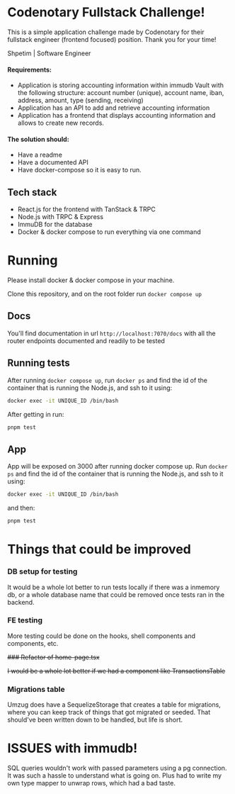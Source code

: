 # Codenotary Fullstack Challenge!

This is a simple application challenge made by Codenotary for their fullstack engineer (frontend focused) position. Thank you for your time!

Shpetim | Software Engineer

#### Requirements:

- Application is storing accounting information within immudb Vault with the following structure: account number (unique), account name, iban, address, amount, type (sending, receiving)
- Application has an API to add and retrieve accounting information
- Application has a frontend that displays accounting information and allows to create new records.

#### The solution should:

- Have a readme
- Have a documented API
- Have docker-compose so it is easy to run.

## Tech stack

- React.js for the frontend with TanStack & TRPC
- Node.js with TRPC & Express
- ImmuDB for the database
- Docker & docker compose to run everything via one command

# Running

Please install docker & docker compose in your machine.

Clone this repository, and on the root folder run `docker compose up`

## Docs

You'll find documentation in url `http://localhost:7070/docs` with all the router endpoints documented and readily to be tested

## Running tests

After running `docker compose up`, run `docker ps` and find the id of the container that is running the Node.js, and ssh to it using:

```zsh
docker exec -it UNIQUE_ID /bin/bash

```

After getting in run:

```zsh
pnpm test

```

## App

App will be exposed on 3000 after running docker compose up. Run `docker ps` and find the id of the container that is running the Node.js, and ssh to it using:

```zsh
docker exec -it UNIQUE_ID /bin/bash
```

and then:

```zsh
pnpm test
```

# Things that could be improved

### DB setup for testing

It would be a whole lot better to run tests locally if there was a inmemory db, or a whole database name that could be removed once tests ran in the backend.

### FE testing

More testing could be done on the hooks, shell components and components, etc.

~~### Refactor of home-page.tsx~~

~~I would be a whole lot better if we had a component like TransactionsTable~~

### Migrations table

Umzug does have a SequelizeStorage that creates a table for migrations, where you can keep track of things that got migrated or seeded.
That should've been written down to be handled, but life is short.

# ISSUES with immudb!

SQL queries wouldn't work with passed parameters using a pg connection. It was such a hassle to understand what is going on. Plus had to write my own type mapper to unwrap rows, which had a bad taste.
